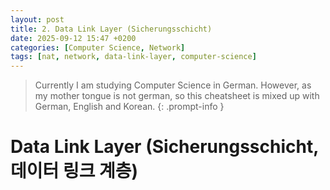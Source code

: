 ```yaml
---
layout: post
title: 2. Data Link Layer (Sicherungsschicht)
date: 2025-09-12 15:47 +0200
categories: [Computer Science, Network]
tags: [nat, network, data-link-layer, computer-science]
---
```


> Currently I am studying Computer Science in German. However, as my mother tongue is not german, so this cheatsheet is mixed up with German, English and Korean.
{: .prompt-info }


# Data Link Layer (Sicherungsschicht, 데이터 링크 계층)